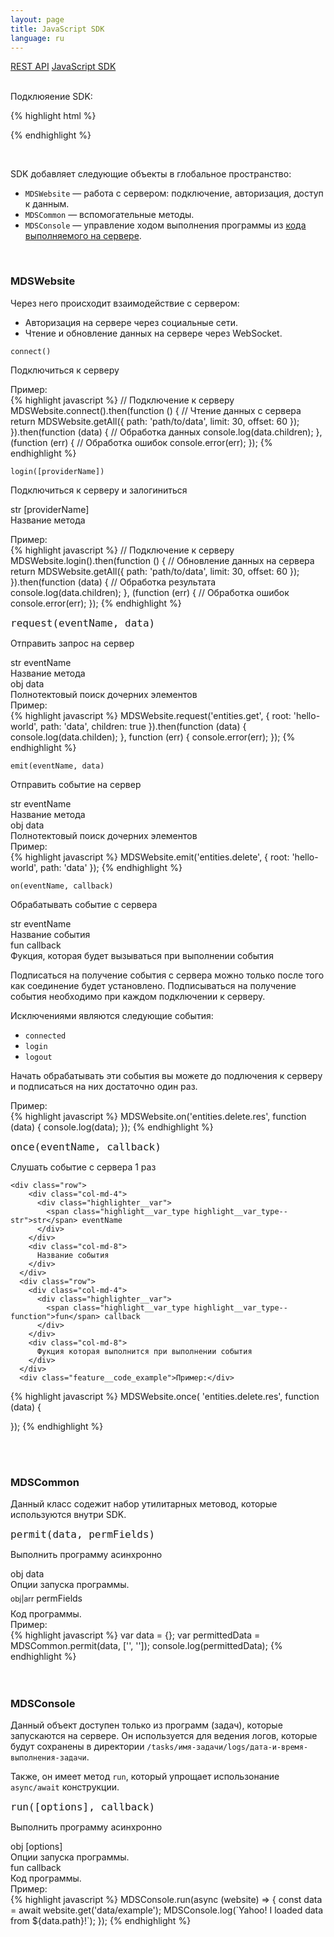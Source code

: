 ```yaml
---
layout: page
title: JavaScript SDK
language: ru
---
```


<div class="page-tab-list">
    <a href="/ru/docs/api" class="page-tab">REST API</a>
    <a href="/ru/docs/api/websocket" class="page-tab page-tab--active">JavaScript SDK</a>
</div>

<br />

Подклюяение SDK:

{% highlight html %}
<script src="https://web20.site/js/dist/web2.0.js"></script>
{% endhighlight %}

<br />

SDK добавляет следующие объекты в глобальное пространство:

* ```MDSWebsite``` &mdash; работа с сервером: подключение, авторизация, доступ к данным.
* ```MDSCommon``` &mdash; вспомогательные методы.
* ```MDSConsole``` &mdash; управление ходом выполнения программы из [кода выполняемого на сервере](/ru/docs/how-to-run-code).

<br />

### MDSWebsite

Через него происходит взаимодействие с сервером:

- Авторизация на сервере через социальные сети.
- Чтение и обновление данных на сервере через WebSocket.

<section class="feature__section">
  <div class="row endpoint_header">
    <div class="col-sm-4 col-md-3">
      <div class="highlighter-rouge">
        <pre class="highlight"><code class="feature__method_name">connect()</code></pre>
      </div>
    </div>
    <div class="col-sm-8 col-md-8">
      <p class="feature__subtitle endpoint_header__description">Подключиться к серверу</p>
    </div>
  </div>
  <p>
    <div class="feature__code_example">Пример:</div>
{% highlight javascript %}
// Подключение к серверу
MDSWebsite.connect().then(function () {
  // Чтение данных с сервера
  return MDSWebsite.getAll({
    path: 'path/to/data',
    limit: 30,
    offset: 60
  });
}).then(function (data) {
  // Обработка данных
  console.log(data.children);
}, (function (err) {
  // Обработка ошибок
  console.error(err);
});
{% endhighlight %}
  </p>
</section>


<section class="feature__section">
  <div class="row endpoint_header">
    <div class="col-sm-5 col-md-3">
      <div class="highlighter-rouge">
        <pre class="highlight"><code class="feature__method_name">login([providerName])</code></pre>
      </div>
    </div>
    <div class="col-sm-7 col-md-8">
      <p class="feature__subtitle endpoint_header__description">Подключиться к серверу и залогиниться</p>
    </div>
  </div>
  <div class="row">
    <div class="col-sm-4 col-md-3">
      <div class="highlighter__var">
        <span class="highlight__var_type highlight__var_type--str">str</span> [providerName]
      </div>
    </div>
    <div class="col-sm-8 col-md-8">
      Название метода
    </div>
  </div>
  
  <p>
    <div class="feature__code_example">Пример:</div>
{% highlight javascript %}
// Подключение к серверу
MDSWebsite.login().then(function () {
  // Обновление данных на сервера
  return MDSWebsite.getAll({
    path: 'path/to/data',
    limit: 30,
    offset: 60
  });
}).then(function (data) {
  // Обработка результата
  console.log(data.children);
}, (function (err) {
  // Обработка ошибок
  console.error(err);
});
{% endhighlight %}
  </p>
</section>




<section class="feature__section">
  <div class="row endpoint_header">
    <div class="col-sm-5 col-md-3">
      <div class="highlighter-rouge">
        <pre class="highlight"><code class="feature__method_name" style="font-size: 16px">request(eventName, data)</code></pre>
      </div>
    </div>
    <div class="col-sm-7 col-md-8">
      <p class="feature__subtitle endpoint_header__description">Отправить запрос на сервер</p>
    </div>
  </div>
  
  <div class="row">
    <div class="col-sm-4 col-md-2">
      <div class="highlighter__var">
        <span class="highlight__var_type highlight__var_type--str">str</span> eventName
      </div>
    </div>
    <div class="col-sm-8 col-md-8">
      Название метода
    </div>
  </div>
  
  <div class="row">
    <div class="col-sm-4 col-md-2">
      <div class="highlighter__var">
        <span class="highlight__var_type highlight__var_type--obj">obj</span> data
      </div>
    </div>
    <div class="col-sm-8 col-md-8">
      Полнотектовый поиск дочерних элементов
    </div>
  </div>
  <div class="feature__code_example">Пример:</div>
{% highlight javascript %}
MDSWebsite.request('entities.get', {
  root: 'hello-world',
  path: 'data',
  children: true
}).then(function (data) {
  console.log(data.childen);
}, function (err) {
  console.error(err);
});
{% endhighlight %}
</section>



<section class="feature__section">
  <div class="row endpoint_header">
    <div class="col-sm-5 col-md-3">
      <div class="highlighter-rouge">
        <pre class="highlight"><code class="feature__method_name">emit(eventName, data)</code></pre>
      </div>
    </div>
    <div class="col-sm-7 col-md-8">
      <p class="feature__subtitle endpoint_header__description">Отправить событие на сервер</p>
    </div>
  </div>
  
  <div class="row">
    <div class="col-sm-4 col-md-2">
      <div class="highlighter__var">
        <span class="highlight__var_type highlight__var_type--str">str</span> eventName
      </div>
    </div>
    <div class="col-sm-8 col-md-8">
      Название метода
    </div>
  </div>
  
  <div class="row">
    <div class="col-sm-4 col-md-2">
      <div class="highlighter__var">
        <span class="highlight__var_type highlight__var_type--obj">obj</span> data
      </div>
    </div>
    <div class="col-sm-8 col-md-8">
      Полнотектовый поиск дочерних элементов
    </div>
  </div>
  <div class="feature__code_example">Пример:</div>
{% highlight javascript %}
MDSWebsite.emit('entities.delete', {
  root: 'hello-world',
  path: 'data'
});
{% endhighlight %}
</section>


<section class="feature__section">
  <div class="row endpoint_header">
    <div class="col-sm-5 col-md-3">
      <div class="highlighter-rouge">
        <pre class="highlight"><code class="feature__method_name">on(eventName, callback)</code></pre>
      </div>
    </div>
    <div class="col-sm-7 col-md-5">
      <p class="feature__subtitle endpoint_header__description">Обрабатывать событие с сервера</p>
    </div>
  </div>
  
  <div class="row">
    <div class="col-sm-4 col-md-2">
      <div class="highlighter__var">
        <span class="highlight__var_type highlight__var_type--str">str</span> eventName
      </div>
    </div>
    <div class="col-sm-8 col-md-8">
      Название события
    </div>
  </div>
  
  <div class="row">
    <div class="col-sm-4 col-md-2">
      <div class="highlighter__var">
        <span class="highlight__var_type highlight__var_type--function">fun</span> callback
      </div>
    </div>
    <div class="col-sm-8 col-md-8">
      Фукция, которая будет вызываться при выполнении события
    </div>
  </div>
  <p>
    Подписаться на получение события с сервера можно только
    после того как соединение будет установлено. Подписываться на
    получение события необходимо при каждом подключении к серверу.
  </p>
  <p>
    Исключениями являются следующие события:
    <ul>
      <li><code>connected</code></li>
      <li><code>login</code></li>
      <li><code>logout</code></li>
    </ul>
    Начать обрабатывать эти события вы можете до подлючения к серверу и
    подписаться на них достаточно один раз.
  </p>
  <div class="feature__code_example">Пример:</div>
{% highlight javascript %}
MDSWebsite.on('entities.delete.res', function (data) {
    console.log(data);
});
{% endhighlight %}

</section>


<section class="feature__section">
    <div class="row endpoint_header">
        <div class="col-sm-5 col-md-3">
            <div class="highlighter-rouge">
                <pre class="highlight"><code class="feature__method_name" style="font-size: 16px">once(eventName, callback)</code></pre>
            </div>
        </div>
        <div class="col-sm-7 col-md-5">
            <p class="feature__subtitle endpoint_header__description">Слушать событие с сервера 1 раз</p>
        </div>
    </div>

    <div class="row">
        <div class="col-md-4">
          <div class="highlighter__var">
            <span class="highlight__var_type highlight__var_type--str">str</span> eventName
          </div>
        </div>
        <div class="col-md-8">
          Название события
        </div>
      </div>
      <div class="row">
        <div class="col-md-4">
          <div class="highlighter__var">
            <span class="highlight__var_type highlight__var_type--function">fun</span> callback
          </div>
        </div>
        <div class="col-md-8">
          Фукция которая выполнится при выполнении события
        </div>
      </div>
      <div class="feature__code_example">Пример:</div>
{% highlight javascript %}
MDSWebsite.once(
  'entities.delete.res', function (data) {
    
  });
{% endhighlight %}
</section>

<br />
<br />


### MDSCommon

Данный класс содежит набор утилитарных метовод, которые используются внутри SDK.

<section class="feature__section">
  <div class="row endpoint_header">
    <div class="col-sm-5 col-md-3">
      <div class="highlighter-rouge">
        <pre class="highlight"><code class="feature__method_name" style="font-size: 16px">permit(data, permFields)</code></pre>
      </div>
    </div>
    <div class="col-sm-7 col-md-8">
      <p class="feature__subtitle endpoint_header__description">Выполнить программу асинхронно</p>
    </div>
  </div>
  
  <div class="row">
    <div class="col-sm-4 col-md-2">
      <div class="highlighter__var">
        <span class="highlight__var_type highlight__var_type--obj">obj</span> data
      </div>
    </div>
    <div class="col-sm-8 col-md-8">
      Опции запуска программы.
    </div>
  </div>
  
  <div class="row">
    <div class="col-sm-4 col-md-2">
      <div class="highlighter__var">
        <span class="highlight__var_type highlight__var_type--arr" style="line-height: 30px; font-size: 12px;">obj|arr</span> permFields
      </div>
    </div>
    <div class="col-sm-8 col-md-8">
      Код программы.
    </div>
  </div>
  <div class="feature__code_example">Пример:</div>
{% highlight javascript %}
var data = {};
var permittedData = MDSCommon.permit(data, ['', '']);
console.log(permittedData);
{% endhighlight %}
</section>

<br />
<br />



### MDSConsole

Данный объект доступен только из программ (задач), которые запускаются на сервере. Он используется для ведения логов, которые
будут сохранены в директории `/tasks/имя-задачи/logs/дата-и-время-выполнения-задачи`.

Также, он имеет метод `run`, который упрощает использонание `async/await` конструкции.


<section class="feature__section">
  <div class="row endpoint_header">
    <div class="col-sm-5 col-md-3">
      <div class="highlighter-rouge">
        <pre class="highlight"><code class="feature__method_name" style="font-size: 16px">run([options], callback)</code></pre>
      </div>
    </div>
    <div class="col-sm-7 col-md-8">
      <p class="feature__subtitle endpoint_header__description">Выполнить программу асинхронно</p>
    </div>
  </div>
  
  <div class="row">
    <div class="col-sm-4 col-md-2">
      <div class="highlighter__var">
        <span class="highlight__var_type highlight__var_type--obj">obj</span> [options]
      </div>
    </div>
    <div class="col-sm-8 col-md-8">
      Опции запуска программы.
    </div>
  </div>
  
  <div class="row">
    <div class="col-sm-4 col-md-2">
      <div class="highlighter__var">
        <span class="highlight__var_type highlight__var_type--fun">fun</span> callback
      </div>
    </div>
    <div class="col-sm-8 col-md-8">
      Код программы.
    </div>
  </div>
  <div class="feature__code_example">Пример:</div>
{% highlight javascript %}
MDSConsole.run(async (website) => {
    const data = await website.get('data/example');
    MDSConsole.log(`Yahoo! I loaded data from ${data.path}!`);
});
{% endhighlight %}
</section>
